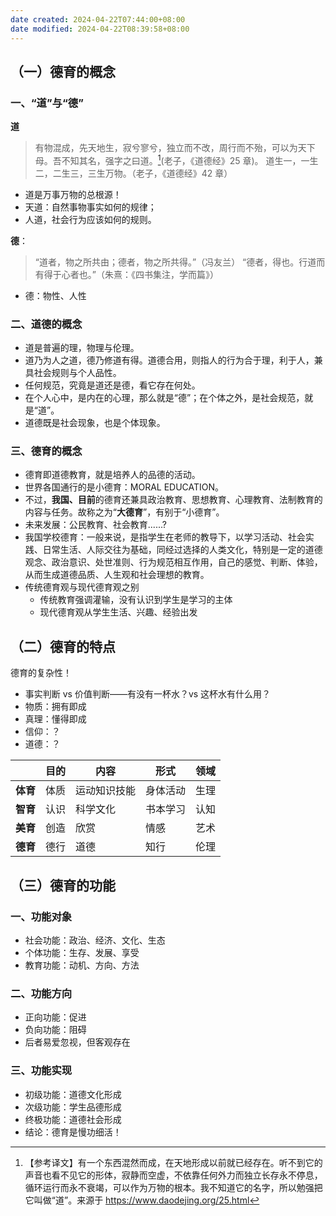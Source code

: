 ```yaml
---
date created: 2024-04-22T07:44:00+08:00
date modified: 2024-04-22T08:39:58+08:00
---
```


## （一）德育的概念

### 一、“道”与“德”

**道**

> 有物混成，先天地生，寂兮寥兮，独立而不改，周行而不殆，可以为天下母。吾不知其名，强字之曰道。[^1](老子，《道德经》25 章)。
> 道生一，一生二，二生三，三生万物。（老子，《道德经》42 章）

- 道是万事万物的总根源！
- 天道：自然事物事实如何的规律；
- 人道，社会行为应该如何的规则。

**德**：

> “道者，物之所共由；德者，物之所共得。”（冯友兰）
> “德者，得也。行道而有得于心者也。”（朱熹：《四书集注，学而篇》）

- 德：物性、人性

### 二、道德的概念

- 道是普遍的理，物理与伦理。
- 道乃为人之道，德乃修道有得。道德合用，则指人的行为合于理，利于人，兼具社会规则与个人品性。
- 任何规范，究竟是道还是德，看它存在何处。
- 在个人心中，是内在的心理，那么就是“德”；在个体之外，是社会规范，就是“道”。
- 道德既是社会现象，也是个体现象。

### 三、德育的概念

- 德育即道德教育，就是培养人的品德的活动。
- 世界各国通行的是小德育：MORAL EDUCATION。
- 不过，**我国、目前**的德育还兼具政治教育、思想教育、心理教育、法制教育的内容与任务。故称之为“**大德育**”，有别于“小德育”。
- 未来发展：公民教育、社会教育......?
- 我国学校德育：一般来说，是指学生在老师的教导下，以学习活动、社会实践、日常生活、人际交往为基础，同经过选择的人类文化，特别是一定的道德观念、政治意识、处世准则、行为规范相互作用，自己的感觉、判断、体验，从而生成道德品质、人生观和社会理想的教育。
- 传统德育观与现代德育观之别
	- 传统教育强调灌输，没有认识到学生是学习的主体
	- 现代德育观从学生生活、兴趣、经验出发

## （二）德育的特点

德育的复杂性！
- 事实判断 vs 价值判断——有没有一杯水？vs 这杯水有什么用？
- 物质：拥有即成
- 真理：懂得即成
- 信仰：？
- 道德：？

|        | **目的** | **内容** | **形式** | **领域** |
|--------|--------|--------|--------|--------|
| **体育** | 体质     | 运动知识技能 | 身体活动   | 生理     |
| **智育** | 认识     | 科学文化   | 书本学习   | 认知     |
| **美育** | 创造     | 欣赏     | 情感     | 艺术     |
| **德育** | 德行     | 道德     | 知行     | 伦理     |

## （三）德育的功能

### 一、功能对象

- 社会功能：政治、经济、文化、生态
- 个体功能：生存、发展、享受
- 教育功能：动机、方向、方法

### 二、功能方向

- 正向功能：促进
- 负向功能：阻碍
- 后者易爱忽视，但客观存在

### 三、功能实现

- 初级功能：道德文化形成
- 次级功能：学生品德形成
- 终极功能：道德社会形成
- 结论：德育是慢功细活！

[^1]: 【参考译文】有一个东西混然而成，在天地形成以前就已经存在。听不到它的声音也看不见它的形体，寂静而空虚，不依靠任何外力而独立长存永不停息，循环运行而永不衰竭，可以作为万物的根本。我不知道它的名字，所以勉强把它叫做“道”。来源于 https://www.daodejing.org/25.html